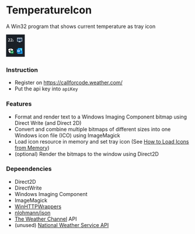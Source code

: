 # TemperatureIcon
A Win32 program that shows current temperature as tray icon

![Example](/docs/images/trayIcon.png)

### Instruction
* Register on https://callforcode.weather.com/
* Put the api key into `apiKey`

### Features
* Format and render text to a Windows Imaging Component bitmap using Direct Write (and Direct 2D)
* Convert and combine multiple bitmaps of different sizes into one Windows icon file (ICO) using ImageMagick
* Load icon resource in memory and set tray icon (See [How to Load Icons from Memory](docs/images/LoadIconFromMemory.md))
* (optional) Render the bitmaps to the window using Direct2D

### Depeendencies
* Direct2D
* DirectWrite
* Windows Imaging Component
* ImageMagick
* [WinHTTPWrappers](http://www.naughter.com/winhttpwrappers.html)
* [nlohmann/json](https://github.com/nlohmann/json)
* [The Weather Channel](https://weather.com/) API
* (unused) [National Weather Service API](https://www.weather.gov/documentation/services-web-api)
